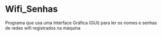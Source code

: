 # Wifi_Senhas
 Programa que usa uma Interface Gráfica (GUI) para ler os nomes e senhas de redes wifi registrados na máquina
